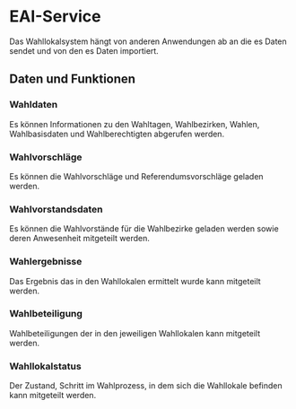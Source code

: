 # EAI-Service

Das Wahllokalsystem hängt von anderen Anwendungen ab an die es Daten sendet und von den es Daten importiert.

## Daten und Funktionen

### Wahldaten

Es können Informationen zu den Wahltagen, Wahlbezirken, Wahlen, Wahlbasisdaten und Wahlberechtigten abgerufen werden.

### Wahlvorschläge

Es können die Wahlvorschläge und Referendumsvorschläge geladen werden.

### Wahlvorstandsdaten

Es können die Wahlvorstände für die Wahlbezirke geladen werden sowie deren Anwesenheit mitgeteilt werden.

### Wahlergebnisse

Das Ergebnis das in den Wahllokalen ermittelt wurde kann mitgeteilt werden.

### Wahlbeteiligung

Wahlbeteiligungen der in den jeweiligen Wahllokalen kann mitgeteilt werden.

### Wahllokalstatus

Der Zustand, Schritt im Wahlprozess, in dem sich die Wahllokale befinden kann mitgeteilt werden.